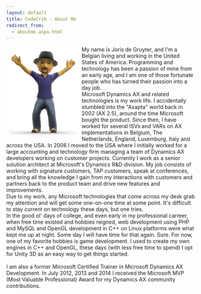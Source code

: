 ```yaml
---
layout: default
title: CodeCrib - About Me
redirect_from:
  - aboutme.aspx.html
---
```



<img src="images/fedoraavatar.png" alt="" style="float:left; margin: 6px 6px 6px 6px;"/>
My name is Joris de Gruyter, and I'm a Belgian living and working in the United States of America. Programming and technology has been
a passion of mine from an early age, and I am one of those fortunate people who has turned their passion into a day job.<br/>
Microsoft Dynamics AX and related technologies is my work life. I accidentally stumbled into the "Axapta" world back in 2002 (AX 2.5), around the time
Microsoft bought the product. Since then, I have worked for several ISVs and VARs on AX implementations in Belgium, The Netherlands, England,
Luxemburg, Italy and across the USA. In 2006 I moved to the USA where I initially worked for a large
accounting and technology firm managing a team of Dynamics AX developers working on customer projects. Currently I work as a senior solution architect
at Microsoft's Dynamics R&D division. My job consists of working with signature customers, TAP customers, speak at conferences, and bring all the knowledge
I gain from my interactions with customers and partners back to the product team and drive new features and improvements.<br />
Due to my work, any Microsoft technologies that come across my desk grab my attention and will get some one-on-one time at some point. It's difficult to stay
current on technology these days, but one tries.<br/>
In the good ol' days of college, and even early in my professional carreer, when free time existed and hobbies reigned, web development using
PHP and MySQL and OpenGL development in C++ on Linux platforms were what kept me up at night. Some day I will have time for that again. Sure.
For now, one of my favorite hobbies is game development. I used to create my own engines in C++ and OpenGL, these days (with less free time to spend)
I opt for Unity 3D as an easy way to get things started.<br />
<br/>
I am also a former Microsoft Certified Trainer in Microsoft Dynamics AX Development. In July 2012, 2013 and 2014 I received
the Microsoft MVP (Most Valuable Professional) Award for my Dynamics AX community contributions.<br/>
<br/>
